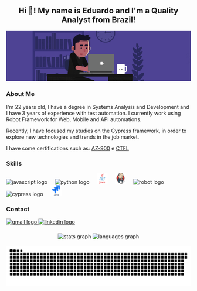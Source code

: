 <h2 align="center">Hi 👋! My name is Eduardo and I'm a Quality Analyst from Brazil!</h2>


<p align="center"><img src="programming.gif"></p>

### About Me

I'm 22 years old, I have a degree in Systems Analysis and Development and I have 3 years of experience with test automation. I currently work using Robot Framework for Web, Mobile and API automations. 

Recently, I have focused my studies on the Cypress framework, in order to explore new technologies and trends in the job market.

I have some certifications such as: <a href="https://learn.microsoft.com/pt-br/users/eduardoberg-4638/credentials/f3d22f9bf2b3ce95">AZ-900</a> e <a href="https://bcr.bstqb.org.br/cert?field_certificado_numero_value=+24-CTFL-13381-BR&field_certificado_nome_value=">CTFL</a> 







### Skills
<div align="left">
  <img src="https://cdn.jsdelivr.net/gh/devicons/devicon/icons/javascript/javascript-original.svg" height="30" alt="javascript logo"  />
  <img width="12" />
  <img src="https://cdn.jsdelivr.net/gh/devicons/devicon/icons/python/python-original.svg" height="30" alt="python logo"  />
  <img width="12" />
  <img src="https://github.com/devicons/devicon/blob/master/icons/java/java-original-wordmark.svg" height="30" alt="java logo"  />
  <img width="12" />
  <img src="https://github.com/devicons/devicon/blob/master/icons/jenkins/jenkins-original.svg" height="30" alt="jenkins logo"  />
  <img width="12" />
  <img src="https://cdn.worldvectorlogo.com/logos/robot-framework.svg" height="30" alt="robot logo"  />
  <img width="12" />
  <img src="https://logowik.com/content/uploads/images/cypress8748.logowik.com.webp" height="30" alt="cypress logo"  />
  <img width="12" />
  <img src="https://github.com/devicons/devicon/blob/master/icons/jira/jira-original-wordmark.svg" height="30" alt="jira logo"  />
</div>

### Contact
<div align="left">
  <a href="https://mail.google.com/mail/?view=cm&fs=1&to=duhberg@gmail.com" target="_blank">
    <img src="https://img.shields.io/static/v1?message=Gmail&logo=gmail&label=&color=D14836&logoColor=white&labelColor=&style=for-the-badge" height="35" alt="gmail logo"  />
  </a>
  <a href="https://www.linkedin.com/in/eduardo-berg/" target="_blank">
    <img src="https://img.shields.io/static/v1?message=LinkedIn&logo=linkedin&label=&color=0077B5&logoColor=white&labelColor=&style=for-the-badge" height="35" alt="linkedin logo"  />
  </a>
</div>

###
###

<div align="center">
  <img src="https://github-readme-stats.vercel.app/api?username=duhberg&hide_title=false&hide_rank=false&show_icons=true&include_all_commits=true&count_private=true&disable_animations=false&theme=dracula&locale=en&hide_border=false" height="150" alt="stats graph"  />
  <img src="https://github-readme-stats.vercel.app/api/top-langs?username=duhberg&locale=en&hide_title=false&layout=compact&card_width=320&langs_count=5&theme=dracula&hide_border=false" height="150" alt="languages graph" />
</div>



<br clear="both">

<img src="https://raw.githubusercontent.com/duhberg/duhberg/output/snake.svg" alt="Snake animation" />

###
